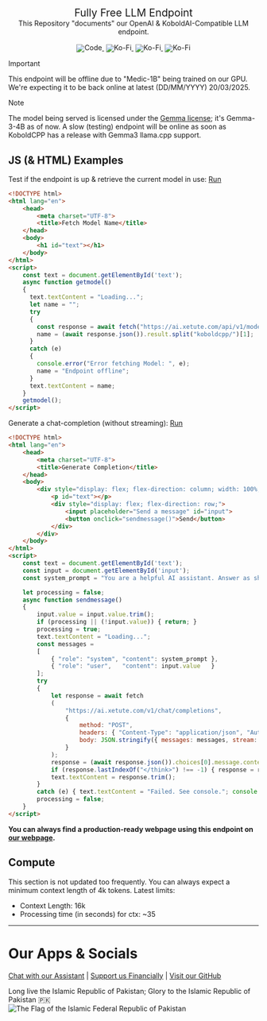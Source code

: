 <div align="center">
<span style="font-family: default; font-size: 1.5em;">Fully Free LLM Endpoint</span>
<div>
This Repository "documents" our OpenAI & KoboldAI-Compatible LLM endpoint.
</div>
</div>
<br>
<div align="center" style="line-height: 1;">
  <a href="https://huggingface.co/XeTute" style="margin: 2px;">
    <img alt="Code" src="https://img.shields.io/badge/XeTute-000000?style=for-the-badge&logo=huggingface" style="display: inline-block; vertical-align: middle;"/>
  </a>
  <a href="https://ko-fi.com/XeTute" style="margin: 2px;">
    <img alt="Ko-Fi" src="https://img.shields.io/badge/Buy_us_a_coffe-000000?style=for-the-badge&logo=kofi&logoColor=000&logoColor=white" style="display: inline-block; vertical-align: middle;"/>
  </a>
  <a href="https://xetute.com/" style="margin: 2px;">
    <img alt="Ko-Fi" src="https://img.shields.io/badge/Webpage-000000?style=for-the-badge&logo=githubpages" style="display: inline-block; vertical-align: middle;"/>
  </a>
  <a href="https://bsky.app/profile/xetute.bsky.social" style="margin: 2px;">
    <img alt="Ko-Fi" src="https://img.shields.io/badge/BlueSky-000000?style=for-the-badge&logo=bluesky" style="display: inline-block; vertical-align: middle;"/>
  </a>
</div>
</div>
</div>

> [!IMPORTANT]
> This endpoint will be offline due to "Medic-1B" being trained on our GPU. We're expecting it to be back online at latest (DD/MM/YYYY) 20/03/2025.

> [!NOTE]
> The model being served is licensed under the [Gemma license](https://ai.google.dev/gemma/terms); it's Gemma-3-4B as of now. A slow (testing) endpoint will be online as soon as KoboldCPP has a release with Gemma3 llama.cpp support.

## JS (& HTML) Examples
Test if the endpoint is up & retrieve the current model in use: [Run](https://codepen.io/XeTute/pen/gbORQGW)
```HTML
<!DOCTYPE html>
<html lang="en">
    <head>
        <meta charset="UTF-8">
        <title>Fetch Model Name</title>
    </head>
    <body>
        <h1 id="text"></h1>
    </body>
</html>
<script>
    const text = document.getElementById('text');
    async function getmodel()
    {
      text.textContent = "Loading...";
      let name = "";
      try
      {
        const response = await fetch("https://ai.xetute.com/api/v1/model");
        name = (await response.json()).result.split("koboldcpp/")[1];
      }
      catch (e)
      {
        console.error("Error fetching Model: ", e);
        name = "Endpoint offline";
      }
      text.textContent = name;
    }
    getmodel();
</script>
```

Generate a chat-completion (without streaming): [Run](https://codepen.io/XeTute/pen/YPzQREW)
```HTML
<!DOCTYPE html>
<html lang="en">
    <head>
        <meta charset="UTF-8">
        <title>Generate Completion</title>
    </head>
    <body>
        <div style="display: flex; flex-direction: column; width: 100%; height: 100%; justify-content: center; align-items: center;">
            <p id="text"></p>
            <div style="display: flex; flex-direction: row;">
                <input placeholder="Send a message" id="input">
                <button onclick="sendmessage()">Send</button>
            </div>
        </div>
    </body>
</html>
<script>
    const text = document.getElementById('text');
    const input = document.getElementById('input');
    const system_prompt = "You are a helpful AI assistant. Answer as short as possible.";

    let processing = false;
    async function sendmessage()
    {
        input.value = input.value.trim();
        if (processing || (!input.value)) { return; }
        processing = true;
        text.textContent = "Loading...";
        const messages =
        [
            { "role": "system", "content": system_prompt },
            { "role": "user",   "content": input.value   }
        ];
        try
        {
            let response = await fetch
            (
                "https://ai.xetute.com/v1/chat/completions",
                {
                    method: "POST",
                    headers: { "Content-Type": "application/json", "Authorization": "Bearer 0" }, 
                    body: JSON.stringify({ messages: messages, stream: false, temperature: 0.5, max_tokens: 512 })
                }
            );
            response = (await response.json()).choices[0].message.content;
            if (response.lastIndexOf("</think>") !== -1) { response = response.substring(response.lastIndexOf("</think>") + "</think>".length, response.length - 1); }
            text.textContent = response.trim();
        }
        catch (e) { text.textContent = "Failed. See console."; console.error(e); }
        processing = false;
    }
</script>
```

**You can always find a production-ready webpage using this endpoint on [our webpage](https://xetute.com/).**

## Compute
This section is not updated too frequently. You can always expect a minimum context length of 4k tokens.
Latest limits:  

- Context Length: 16k
- Processing time (in seconds) for ctx: ~35

---
# Our Apps & Socials
[Chat with our Assistant](https://xetute.com/) | [Support us Financially](https://ko-fi.com/XeTute) | [Visit our GitHub](https://github.com/XeTute)  

Long live the Islamic Republic of Pakistan; Glory to the Islamic Republic of Pakistan 🇵🇰  
![The Flag of the Islamic Federal Republic of Pakistan](https://upload.wikimedia.org/wikipedia/commons/3/32/Flag_of_Pakistan.svg)
